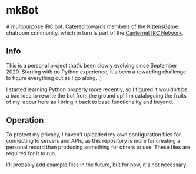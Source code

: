 # mkBot

A multipurpose IRC bot. Catered towards members of the [KittensGame](https://bloodrizer.ru/games/kittens/) chatroom
community, which in turn is part of the [Canternet IRC Network](https://canternet.org/).

## Info

This is a personal project that's been slowly evolving since September 2020. Starting with no Python experience, it's
been a rewarding challenge to figure everything out as I go along. :)

I started learning Python properly more recently, so I figured it wouldn't be a bad idea to rewrite the bot from the
ground up! I'm cataloguing the fruits of my labour here as I bring it back to base functionality and beyond.

## Operation

To protect my privacy, I haven't uploaded my own configuration files for connecting to servers and APIs, as this
repository is more for creating a personal record than producing something for others to use. These files are required
for it to run.

I'll probably add example files in the future, but for now, it's not necessary. 